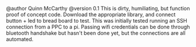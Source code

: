 @author Quinn McCarthy
@version 0.1
This is dirty, humiliating, but function proof of concept code. Download the appropriate library, and connect button + led
to bread board to test. This was initially tested running an SSH connection from a PPC to a pi. Passing wifi credentials can be done through bluetooth handshake but hasn't been done yet, but the connections are all automated.
